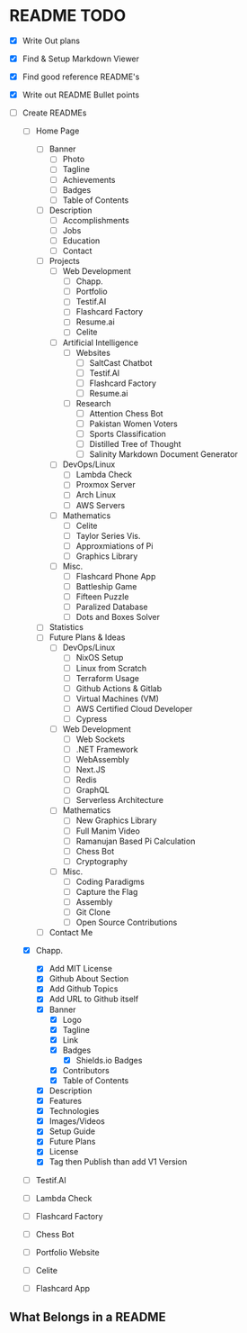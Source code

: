# README TODO

- [X] Write Out plans
- [X] Find & Setup Markdown Viewer
- [X] Find good reference README's
- [X] Write out README Bullet points 

- [ ] Create READMEs
    - [ ] Home Page
        - [ ] Banner 
            - [ ] Photo
            - [ ] Tagline
            - [ ] Achievements
            - [ ] Badges
            - [ ] Table of Contents
        - [ ] Description
            - [ ] Accomplishments
            - [ ] Jobs
            - [ ] Education
            - [ ] Contact
        - [ ] Projects
            - [ ] Web Development
                - [ ] Chapp.
                - [ ] Portfolio
                - [ ] Testif.AI
                - [ ] Flashcard Factory
                - [ ] Resume.ai
                - [ ] Celite
            - [ ] Artificial Intelligence
                - [ ] Websites
                    - [ ] SaltCast Chatbot
                    - [ ] Testif.AI
                    - [ ] Flashcard Factory
                    - [ ] Resume.ai
                - [ ] Research
                    - [ ] Attention Chess Bot
                    - [ ] Pakistan Women Voters
                    - [ ] Sports Classification
                    - [ ] Distilled Tree of Thought
                    - [ ] Salinity Markdown Document Generator
            - [ ] DevOps/Linux
                - [ ] Lambda Check
                - [ ] Proxmox Server
                - [ ] Arch Linux
                - [ ] AWS Servers
            - [ ] Mathematics
                - [ ] Celite
                - [ ] Taylor Series Vis.
                - [ ] Approxmiations of Pi
                - [ ] Graphics Library
            - [ ] Misc.
                - [ ] Flashcard Phone App
                - [ ] Battleship Game
                - [ ] Fifteen Puzzle
                - [ ] Paralized Database
                - [ ] Dots and Boxes Solver
        - [ ] Statistics
        - [ ] Future Plans & Ideas
            - [ ] DevOps/Linux
                - [ ] NixOS Setup
                - [ ] Linux from Scratch
                - [ ] Terraform Usage
                - [ ] Github Actions & Gitlab
                - [ ] Virtual Machines (VM)
                - [ ] AWS Certified Cloud Developer
                - [ ] Cypress
            - [ ] Web Development
                - [ ] Web Sockets
                - [ ] .NET Framework
                - [ ] WebAssembly
                - [ ] Next.JS
                - [ ] Redis
                - [ ] GraphQL
                - [ ] Serverless Architecture
            - [ ] Mathematics
                - [ ] New Graphics Library
                - [ ] Full Manim Video
                - [ ] Ramanujan Based Pi Calculation
                - [ ] Chess Bot
                - [ ] Cryptography
            - [ ] Misc.
                - [ ] Coding Paradigms
                - [ ] Capture the Flag
                - [ ] Assembly
                - [ ] Git Clone
                - [ ] Open Source Contributions
        - [ ] Contact Me
    - [X] Chapp.
        - [X] Add MIT License
        - [X] Github About Section
        - [X] Add Github Topics
        - [X] Add URL to Github itself
        - [X] Banner
            - [X] Logo
            - [X] Tagline
            - [X] Link
            - [X] Badges
                - [X] Shields.io Badges
            - [X] Contributors
            - [X] Table of Contents
        - [X] Description
        - [X] Features
        - [X] Technologies
        - [X] Images/Videos
        - [X] Setup Guide
        - [X] Future Plans
        - [X] License
        - [X] Tag then Publish than add V1 Version
    - [ ] Testif.AI
    - [ ] Lambda Check
    - [ ] Flashcard Factory
    - [ ] Chess Bot
    - [ ] Portfolio Website
    - [ ] Celite
    - [ ] Flashcard App





## What Belongs in a README


